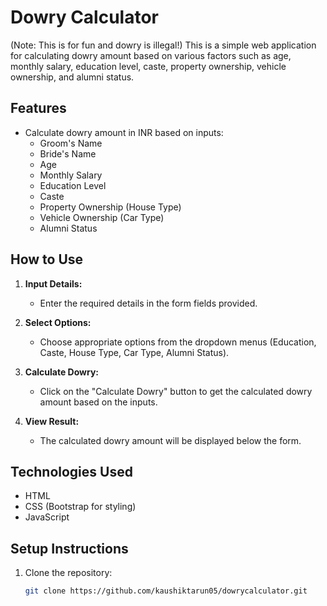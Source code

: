 # Dowry Calculator

(Note: This is for fun and dowry is illegal!)
This is a simple web application for calculating dowry amount based on various factors such as age, monthly salary, education level, caste, property ownership, vehicle ownership, and alumni status.

## Features

- Calculate dowry amount in INR based on inputs:
  - Groom's Name
  - Bride's Name
  - Age
  - Monthly Salary
  - Education Level
  - Caste
  - Property Ownership (House Type)
  - Vehicle Ownership (Car Type)
  - Alumni Status

## How to Use

1. **Input Details:**
   - Enter the required details in the form fields provided.

2. **Select Options:**
   - Choose appropriate options from the dropdown menus (Education, Caste, House Type, Car Type, Alumni Status).

3. **Calculate Dowry:**
   - Click on the "Calculate Dowry" button to get the calculated dowry amount based on the inputs.

4. **View Result:**
   - The calculated dowry amount will be displayed below the form.

## Technologies Used

- HTML
- CSS (Bootstrap for styling)
- JavaScript

## Setup Instructions

1. Clone the repository:
   ```bash
   git clone https://github.com/kaushiktarun05/dowrycalculator.git
